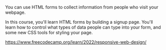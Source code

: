 You can use HTML forms to collect information from people who visit your webpage.

In this course, you'll learn HTML forms by building a signup page. 
You'll learn how to control what types of data people can type into your form, and some new CSS tools for styling your page.

https://www.freecodecamp.org/learn/2022/responsive-web-design/

